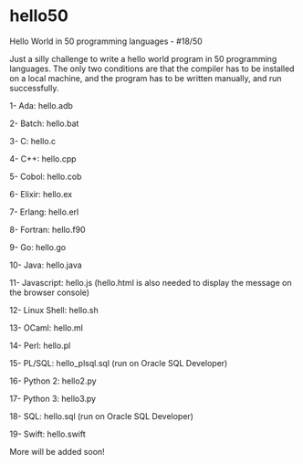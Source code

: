 # hello50
Hello World in 50 programming languages - #18/50

Just a silly challenge to write a hello world program in 50 programming languages. The only two conditions are that the compiler has to be installed on a local machine, and the program has to be written manually, and run successfully.

1- Ada: hello.adb

2- Batch: hello.bat

3- C: hello.c

4- C++: hello.cpp

5- Cobol: hello.cob

6- Elixir: hello.ex

7- Erlang: hello.erl

8- Fortran: hello.f90

9- Go: hello.go

10- Java: hello.java

11- Javascript: hello.js (hello.html is also needed to display the message on the browser console)

12- Linux Shell: hello.sh

13- OCaml: hello.ml

14- Perl: hello.pl

15- PL/SQL: hello_plsql.sql (run on Oracle SQL Developer)

16- Python 2: hello2.py

17- Python 3: hello3.py

18- SQL: hello.sql (run on Oracle SQL Developer)

19- Swift: hello.swift

More will be added soon!
